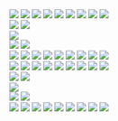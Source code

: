 <html>
<head>
  <link rel="stylesheet" href="stylesheet.css">

</head>
<body>
<div class="wrap">
<div class="grid">

<img src="GoteLance.svg" class="piece">
<img src="GoteKnight.svg" class="piece">
<img src="GoteSilver.svg" class="piece">
<img src="GoteGold.svg" class="piece">
<img src="GoteKing.svg" class="piece">
<img src="GoteGold.svg" class="piece">
<img src="GotePromotedSilver.svg" class="piece">
<img src="GotePromotedKnight.svg" class="piece">
<img src="GotePromotedLance.svg" class="piece">

<div class="epiece"></div>
<img src="GoteRook.svg" class="piece">
<img src="GoteDragon.svg" class="piece">
<div class="epiece"></div>
<img src="GoteJewel.svg" class="piece">
<div class="epiece"></div>
<img src="GoteHorse.svg" class="piece">
<img src="GoteBishop.svg" class="piece">
<div class="epiece"></div>

<img src="GotePawn.svg" class="piece">
<img src="GotePawn.svg" class="piece">
<img src="GotePawn.svg" class="piece">
<img src="GotePawn.svg" class="piece">
<img src="GotePawn.svg" class="piece">
<img src="GotePawn.svg" class="piece">
<img src="GotePawn.svg" class="piece">
<img src="GotePawn.svg" class="piece">
<img src="GoteTokin.svg" class="piece">

<div class="epiece"></div>
<div class="epiece"></div>
<div class="epiece"></div>
<div class="epiece"></div>
<div class="epiece"></div>
<div class="epiece"></div>
<div class="epiece"></div>
<div class="epiece"></div>
<div class="epiece"></div>

<div class="epiece"></div>
<div class="epiece"></div>
<div class="epiece"></div>
<div class="epiece"></div>
<div class="epiece"></div>
<div class="epiece"></div>
<div class="epiece"></div>
<div class="epiece"></div>
<div class="epiece"></div>

<div class="epiece"></div>
<div class="epiece"></div>
<div class="epiece"></div>
<div class="epiece"></div>
<div class="epiece"></div>
<div class="epiece"></div>
<div class="epiece"></div>
<div class="epiece"></div>
<div class="epiece"></div>

<img src="SentePawn.svg" class="piece">
<img src="SentePawn.svg" class="piece">
<img src="SentePawn.svg" class="piece">
<img src="SentePawn.svg" class="piece">
<img src="SentePawn.svg" class="piece">
<img src="SentePawn.svg" class="piece">
<img src="SentePawn.svg" class="piece">
<img src="SentePawn.svg" class="piece">
<img src="SenteTokin.svg" class="piece">

<div class="epiece"></div>
<img src="SenteBishop.svg" class="piece">
<img src="SenteHorse.svg" class="piece">
<div class="epiece"></div>
<img src="SenteJewel.svg" class="piece">
<div class="epiece"></div>
<img src="SenteDragon.svg" class="piece">
<img src="SenteRook.svg" class="piece">
<div class="epiece"></div>

<img src="SenteLance.svg" class="piece">
<img src="SenteKnight.svg" class="piece">
<img src="SenteSilver.svg" class="piece">
<img src="SenteGold.svg" class="piece">
<img src="SenteKing.svg" class="piece">
<img src="SenteGold.svg" class="piece">
<img src="SentePromotedSilver.svg" class="piece">
<img src="SentePromotedKnight.svg" class="piece">
<img src="SentePromotedLance.svg" class="piece">

</div>
</div>
</body>
</html>
